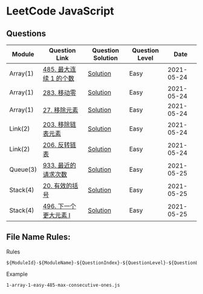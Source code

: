 # LeetCode JavaScript

## Questions

| Module   | Question Link                                                                      | Question Solution                                              | Question Level | Date       |
| -------- | ---------------------------------------------------------------------------------- | -------------------------------------------------------------- | -------------- | ---------- |
| Array(1) | [485. 最大连续 1 的个数](https://leetcode-cn.com/problems/max-consecutive-ones/)   | [Solution](./1-array-1-easy-485-max-consecutive-ones.js)       | Easy           | 2021-05-24 |
| Array(1) | [283. 移动零](https://leetcode-cn.com/problems/move-zeroes/)                       | [Solution](./1-array-2-easy-283-move-zeroes.js)                | Easy           | 2021-05-24 |
| Array(1) | [27. 移除元素](https://leetcode-cn.com/problems/remove-element/)                   | [Solution](./1-array-3-easy-27-remove-element.js)              | Easy           | 2021-05-24 |
| Link(2)  | [203. 移除链表元素](https://leetcode-cn.com/problems/remove-linked-list-elements/) | [Solution](./2-link-1-easy-203-remove-linked-list-elements.js) | Easy           | 2021-05-24 |
| Link(2)  | [206. 反转链表](https://leetcode-cn.com/problems/reverse-linked-list/)             | [Solution](./2-link-2-easy-206-reverse-linked-list.js)         | Easy           | 2021-05-24 |
| Queue(3) | [933. 最近的请求次数](https://leetcode-cn.com/problems/number-of-recent-calls/)    | [Solution](./3-queue-1-933-easy-number-of-recent-calls.js)     | Easy           | 2021-05-25 |
| Stack(4) | [20. 有效的括号](https://leetcode-cn.com/problems/valid-parentheses/)              | [Solution](./4-stack-1-20-easy-valid-parentheses.js)           | Easy           | 2021-05-25 |
| Stack(4) | [496. 下一个更大元素 I](https://leetcode-cn.com/problems/next-greater-element-i/)  | [Solution](./4-stack-2-496-easy-next-greater-element-i.js)     | Easy           | 2021-05-25 |

## File Name Rules:

Rules

```
${ModuleId}-${ModuleName}-${QuestionIndex}-${QuestionLevel}-${QuestionLeetCodeId}-${QuestionLeetCodeName}
```

Example

```
1-array-1-easy-485-max-consecutive-ones.js
```
